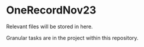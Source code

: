 # OneRecordNov23

Relevant files will be stored in here. 

Granular tasks are in the project within this repository. 

